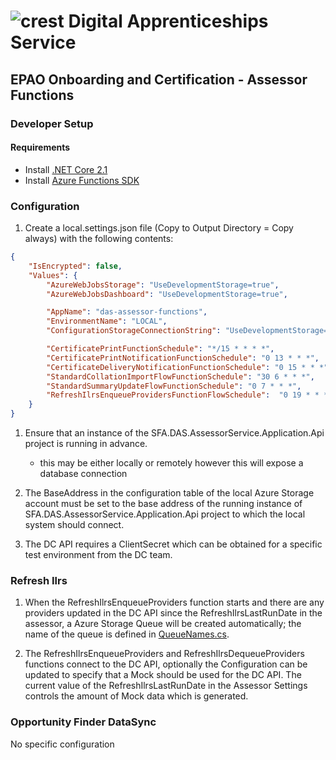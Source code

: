 # ![crest](https://assets.publishing.service.gov.uk/government/assets/crests/org_crest_27px-916806dcf065e7273830577de490d5c7c42f36ddec83e907efe62086785f24fb.png) Digital Apprenticeships Service

##  EPAO Onboarding and Certification - Assessor Functions

### Developer Setup

#### Requirements

- Install [.NET Core 2.1](https://www.microsoft.com/net/download)
- Install [Azure Functions SDK](https://docs.microsoft.com/en-us/azure/azure-functions/functions-run-local)

### Configuration

1) Create a local.settings.json file (Copy to Output Directory = Copy always) with the following contents:

```json
{
    "IsEncrypted": false,
    "Values": {
        "AzureWebJobsStorage": "UseDevelopmentStorage=true",
        "AzureWebJobsDashboard": "UseDevelopmentStorage=true",

        "AppName": "das-assessor-functions",
        "EnvironmentName": "LOCAL",
        "ConfigurationStorageConnectionString": "UseDevelopmentStorage=true",

        "CertificatePrintFunctionSchedule": "*/15 * * * *",
        "CertificatePrintNotificationFunctionSchedule": "0 13 * * *",
        "CertificateDeliveryNotificationFunctionSchedule": "0 15 * * *",
        "StandardCollationImportFlowFunctionSchedule": "30 6 * * *",
        "StandardSummaryUpdateFlowFunctionSchedule": "0 7 * * *",
        "RefreshIlrsEnqueueProvidersFunctionFlowSchedule":  "0 19 * * *"
    }
}
```

1) Ensure that an instance of the SFA.DAS.AssessorService.Application.Api project is running in advance.
	- this may be either locally or remotely however this will expose a database connection

2) The BaseAddress in the configuration table of the local Azure Storage account must be set to the base address of the running 
instance of SFA.DAS.AssessorService.Application.Api project to which the local system should connect.

3) The DC API requires a ClientSecret which can be obtained for a specific test environment from the DC team. 

### Refresh Ilrs

1) When the RefreshIlrsEnqueueProviders function starts and there are any providers updated in the DC API since the RefreshIlrsLastRunDate
in the assessor, a Azure Storage Queue will be created automatically; the name of the queue is defined in [QueueNames.cs](src\SFA.DAS.Assessor.Functions\Infrastructure\QueueNames.cs).

2) The RefreshIlrsEnqueueProviders and RefreshIlrsDequeueProviders functions connect to the DC API, optionally the Configuration can be updated to specify that a Mock should be used for the DC API. The current value of the RefreshIlrsLastRunDate in the Assessor Settings controls the amount of Mock data which is generated. 
      

### Opportunity Finder DataSync

No specific configuration

    




